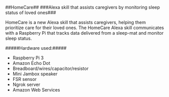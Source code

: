 ##HomeCare##
###Alexa skill that assists caregivers by monitoring sleep status of loved ones###

HomeCare is a new Alexa skill that assists caregivers, helping them prioritize care for their loved ones. The HomeCare Alexa skill communicates with a Raspberry Pi that tracks data delivered from a sleep-mat and monitor sleep status.

#####Hardware used:#####
* Raspberry Pi 3
* Amazon Echo Dot
* Breadboard/wires/capacitor/resistor
* Mini Jambox speaker
* FSR sensor
* Ngrok server
* Amazon Web Services